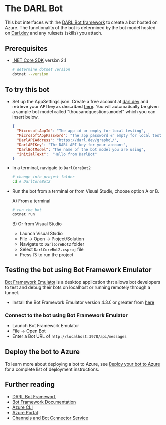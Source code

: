 ﻿# The DARL Bot
This bot interfaces with the [DARL Bot framework](https://darl.ai) to create a bot hosted on Azure. The functionality of the bot is determined by the bot model hosted on [Darl.dev](https://darl.dev) and any rulesets (skills) you attach.

## Prerequisites

- [.NET Core SDK](https://dotnet.microsoft.com/download) version 2.1

  ```bash
  # determine dotnet version
  dotnet --version
  ```

## To try this bot

- Set up the AppSettings.json. Create a free account at [darl.dev](https://darl.dev) and retrieve your API key as described [here](https://darl.dev/docs/GraphQL_examples/#finding-your-api-key).
 You will automatically be given a sample bot model called "thousandquestions.model" which you can insert below.

    ```json
    {
      "MicrosoftAppId": "The app id or empty for local testing",
      "MicrosoftAppPassword": "The app password or empty for local testing",
      "DarlAPIAddress": "https://darl.dev/graphql/",
      "DarlAPIKey": "The DARL API key for your account",
      "DarlBotModel": "The name of the bot model you are using",
      "initialText":  "Hello from DarlBot"
    }
    ```

- In a terminal, navigate to `DarlCoreBot2`

    ```bash
    # change into project folder
    cd # DarlCoreBot2
    ```

- Run the bot from a terminal or from Visual Studio, choose option A or B.

  A) From a terminal

  ```bash
  # run the bot
  dotnet run
  ```

  B) Or from Visual Studio

  - Launch Visual Studio
  - File -> Open -> Project/Solution
  - Navigate to `DarlCoreBot2` folder
  - Select `DarlCoreBot2.csproj` file
  - Press `F5` to run the project

## Testing the bot using Bot Framework Emulator

[Bot Framework Emulator](https://github.com/microsoft/botframework-emulator) is a desktop application that allows bot developers to test and debug their bots on localhost or running remotely through a tunnel.

- Install the Bot Framework Emulator version 4.3.0 or greater from [here](https://github.com/Microsoft/BotFramework-Emulator/releases)

### Connect to the bot using Bot Framework Emulator

- Launch Bot Framework Emulator
- File -> Open Bot
- Enter a Bot URL of `http://localhost:3978/api/messages`

## Deploy the bot to Azure

To learn more about deploying a bot to Azure, see [Deploy your bot to Azure](https://aka.ms/azuredeployment) for a complete list of deployment instructions.

## Further reading

- [DARL Bot Framework](https://darl.dev/docs)
- [Bot Framework Documentation](https://docs.botframework.com)
- [Azure CLI](https://docs.microsoft.com/cli/azure/?view=azure-cli-latest)
- [Azure Portal](https://portal.azure.com)
- [Channels and Bot Connector Service](https://docs.microsoft.com/en-us/azure/bot-service/bot-concepts?view=azure-bot-service-4.0)
